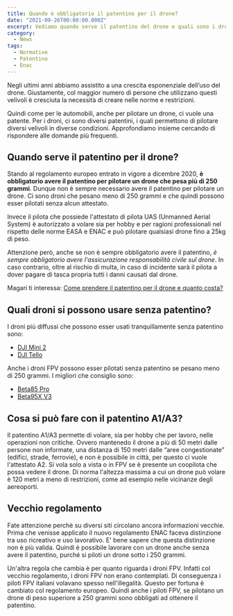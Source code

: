 ```yaml
---
title: Quando è obbligatorio il patentino per il drone?
date: "2021-09-26T00:00:00.000Z"
excerpt: Vediamo quando serve il patentino del drone e quali sono i droni che si possono usare senza l'obbligo del patentino.
category:
  - News
tags: 
  - Normative
  - Patentino
  - Enac
---
```


Negli ultimi anni abbiamo assistito a una crescita esponenziale dell’uso del drone. Giustamente, col maggior numero di persone che utilizzano questi velivoli è cresciuta la necessità di creare nelle norme e restrizioni. 

Quindi come per le automobili, anche per pilotare un drone, ci vuole una patente. Per i droni, ci sono diversi patentini, i quali permettono di pilotare diversi velivoli in diverse condizioni. Approfondiamo insieme cercando di rispondere alle domande più frequenti.

## Quando serve il patentino per il drone?

Stando al regolamento europeo entrato in vigore a dicembre 2020, **è obbligatorio avere il patentino per pilotare un drone che pesa più di 250 grammi**. 
Dunque non è sempre necessario avere il patentino per pilotare un drone. Ci sono droni che pesano meno di 250 grammi e che quindi possono esser pilotati senza alcun attestato.  

Invece il pilota che possiede l'attestato di pilota UAS (Unmanned Aerial System) è autorizzato a volare sia per hobby e per ragioni professionali nel rispetto delle norme EASA e ENAC e può pilotare qualsiasi drone fino a 25kg di peso.

Attenzione però, anche se non è sempre obbligatorio avere il patentino, *è sempre obbligatorio avere l'assicurazione responsabilità civile sul drone*. In caso contrario, oltre al rischio di multa, in caso di incidente sarà il pilota a dover pagare di tasca propria tutti i danni causati dal drone. 

Magari ti interessa: [Come prendere il patentino per il drone e quanto costa?](https://lucafpv.com/come-prendere-il-patentino-droni-e-quanto-costa)

## Quali droni si possono usare senza patentino?

I droni più diffussi che possono esser usati tranquillamente senza patentino sono: 

- [DJI Mini 2](https://amzn.to/3kqafwW)
- [DJI Tello](https://amzn.to/3BeyDIr)

Anche i droni FPV possono esser pilotati senza patentino se pesano meno di 250 grammi. I migliori che consiglio sono:

- [Beta85 Pro](https://amzn.to/3yeuwuc)
- [Beta95X V3](https://amzn.to/3jhN4oX)

## Cosa si può fare con il patentino A1/A3?

Il patentino A1/A3 permette di volare, sia per hobby che per lavoro, nelle operazioni non critiche. Ovvero mantenedo il drone a più di 50 metri dalle persone non informate, una distanza di 150 metri dalle “aree congestionate” (edifici, strade, ferrovie), e non è possibile in città, per questo ci vuole l'attestato A2. Si vola solo a vista o in FPV se è presente un coopilota che possa vedere il drone. Di norma l'altezza massima a cui un drone può volare è 120 metri a meno di restrizioni, come ad esempio nelle vicinanze degli aereoporti.

## Vecchio regolamento

Fate attenzione perchè su diversi siti circolano ancora informazioni vecchie. Prima che venisse applicato il nuovo regolamento ENAC faceva distinzione tra uso ricreativo e uso lavorativo. E' bene sapere che questa distinzione non è più valida. Quindi è possibile lavorare con un drone anche senza avere il patentino, purché si piloti un drone sotto i 250 grammi. 

Un'altra regola che cambia è per quanto riguarda i droni FPV. Infatti col vecchio regolamento, i droni FPV non erano contemplati. Di conseguenza i piloti FPV italiani volavano spesso nell'illegalità. Questo per fortuna è cambiato col regolamento europeo. Quindi anche i piloti FPV, se pilotano un drone di peso superiore a 250 grammi sono obbligati ad ottenere il patentino.



